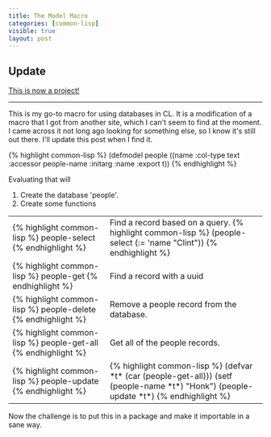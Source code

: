 ```yaml
---
title: The Model Macro
categories: [common-lisp]
visible: true
layout: post
---
```


Update
------

[This is now a project!](http://github.com/cmoore/defmodel)

<hr>

This is my go-to macro for using databases in CL.  It is a modification of a macro that I got from another site, which I can't seem to find at the moment.  I came across it not long ago looking for something else, so I know it's still out there.  I'll update this post when I find it.

{% highlight common-lisp %}
(defmodel people ((name :col-type text
                        :accessor people-name
                        :initarg :name
                        :export t))
{% endhighlight %}

Evaluating that will


1. Create the database 'people'.
2. Create some functions
<table class="table table-bordered table-hover table-condensed">
<tr><td>{% highlight common-lisp %} people-select {% endhighlight %} </td><td>Find a record based on a query.
{% highlight common-lisp %}
(people-select (:= 'name "Clint"))
{% endhighlight %}</td></tr>
<tr><td>{% highlight common-lisp %} people-get {% endhighlight %} </td><td>Find a record with a uuid</td></tr>
<tr><td>{% highlight common-lisp %} people-delete {% endhighlight %} </td><td>Remove a people record from the database.</td></tr>
<tr><td>{% highlight common-lisp %} people-get-all {% endhighlight %} </td><td>Get all of the people records.</td></tr>
<tr><td>{% highlight common-lisp %} people-update {% endhighlight %} </td><td>
{% highlight common-lisp %}
(defvar *t* (car (people-get-all)))           
(setf (people-name *t*) "Honk")               
(people-update *t*)
{% endhighlight %}</td></tr>
</table>

<script src="https://gist.github.com/cmoore/77aff7f58149d88f9cc7.js"></script>


Now the challenge is to put this in a package and make it importable in a sane way.
